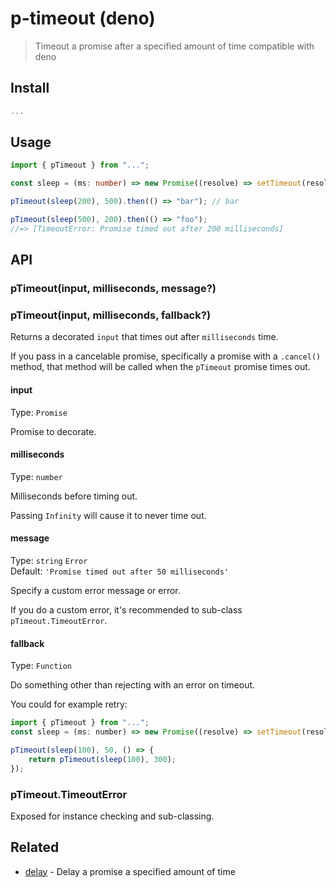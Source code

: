 # p-timeout (deno)

> Timeout a promise after a specified amount of time
> compatible with deno

## Install

```ts
...
```

## Usage

```ts
import { pTimeout } from "...";

const sleep = (ms: number) => new Promise((resolve) => setTimeout(resolve, ms));

pTimeout(sleep(200), 500).then(() => "bar"); // bar

pTimeout(sleep(500), 200).then(() => "foo");
//=> [TimeoutError: Promise timed out after 200 milliseconds]
```

## API

### pTimeout(input, milliseconds, message?)

### pTimeout(input, milliseconds, fallback?)

Returns a decorated `input` that times out after `milliseconds` time.

If you pass in a cancelable promise, specifically a promise with a `.cancel()` method, that method will be called when the `pTimeout` promise times out.

#### input

Type: `Promise`

Promise to decorate.

#### milliseconds

Type: `number`

Milliseconds before timing out.

Passing `Infinity` will cause it to never time out.

#### message

Type: `string` `Error`<br>
Default: `'Promise timed out after 50 milliseconds'`

Specify a custom error message or error.

If you do a custom error, it's recommended to sub-class `pTimeout.TimeoutError`.

#### fallback

Type: `Function`

Do something other than rejecting with an error on timeout.

You could for example retry:

```js
import { pTimeout } from "...";
const sleep = (ms: number) => new Promise((resolve) => setTimeout(resolve, ms));

pTimeout(sleep(100), 50, () => {
	return pTimeout(sleep(100), 300);
});
```

### pTimeout.TimeoutError

Exposed for instance checking and sub-classing.

## Related

- [delay](https://github.com/sindresorhus/p-timeout) - Delay a promise a specified amount of time
